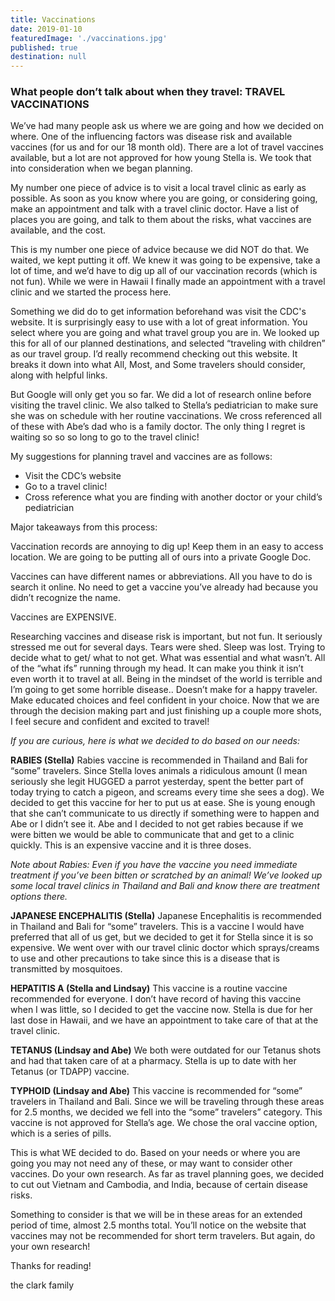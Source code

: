 ```yaml
---
title: Vaccinations
date: 2019-01-10
featuredImage: './vaccinations.jpg'
published: true
destination: null
---
```


### What people don’t talk about when they travel: TRAVEL VACCINATIONS


We’ve had many people ask us where we are going and how we decided on where. One of the influencing factors was disease risk and available vaccines (for us and for our 18 month old). There are a lot of travel vaccines available, but a lot are not approved for how young Stella is. We took that into consideration when we began planning.

My number one piece of advice is to visit a local travel clinic as early as possible. As soon as you know where you are going, or considering going, make an appointment and talk with a travel clinic doctor. Have a list of places you are going, and talk to them about the risks, what vaccines are available, and the cost. 

This is my number one piece of advice because we did NOT do that. We waited, we kept putting it off. We knew it was going to be expensive, take a lot of time, and we’d have to dig up all of our vaccination records (which is not fun). While we were in Hawaii I finally made an appointment with a travel clinic and we started the process here. 

Something we did do to get information beforehand was visit the CDC's website. It is surprisingly easy to use with a lot of great information. You select where you are going and what travel group you are in. We looked up this for all of our planned destinations, and selected “traveling with children” as our travel group. I’d really recommend checking out this website. It breaks it down into what All, Most, and Some travelers should consider, along with helpful links. 

But Google will only get you so far. We did a lot of research online before visiting the travel clinic. We also talked to Stella’s pediatrician to make sure she was on schedule with her routine vaccinations. We cross referenced all of these with Abe’s dad who is a family doctor. The only thing I regret is waiting so so so long to go to the travel clinic!

My suggestions for planning travel and vaccines are as follows:

* Visit the CDC’s website
* Go to a travel clinic!
* Cross reference what you are finding with another doctor or your child’s pediatrician

Major takeaways from this process:

Vaccination records are annoying to dig up! Keep them in an easy to access location. We are going to be putting all of ours into a private Google Doc.

Vaccines can have different names or abbreviations. All you have to do is search it online. No need to get a vaccine you’ve already had because you didn’t recognize the name.

Vaccines are EXPENSIVE.

Researching vaccines and disease risk is important, but not fun. It seriously stressed me out for several days. Tears were shed. Sleep was lost. Trying to decide what to get/ what to not get. What was essential and what wasn’t. All of the “what ifs” running through my head. It can make you think it isn’t even worth it to travel at all. Being in the mindset of the world is terrible and I’m going to get some horrible disease.. Doesn’t make for a happy traveler. Make educated choices and feel confident in your choice. Now that we are through the decision making part and just finishing up a couple more shots, I feel secure and confident and excited to travel!



*If you are curious, here is what we decided to do based on our needs:*

**RABIES (Stella)**
Rabies vaccine is recommended in Thailand and Bali for “some” travelers. Since Stella loves animals a ridiculous amount (I mean seriously she legit HUGGED a parrot yesterday, spent the better part of today trying to catch a pigeon, and screams every time she sees a dog). We decided to get this vaccine for her to put us at ease. She is young enough that she can’t communicate to us directly if something were to happen and Abe or I didn’t see it. Abe and I decided to not get rabies because if we were bitten we would be able to communicate that and get to a clinic quickly. This is an expensive vaccine and it is three doses. 

*Note about Rabies: Even if you have the vaccine you need immediate treatment if you’ve been bitten or scratched by an animal! We’ve looked up some local travel clinics in Thailand and Bali and know there are treatment options there.*

**JAPANESE ENCEPHALITIS (Stella)**
Japanese Encephalitis is recommended in Thailand and Bali for “some” travelers. This is a vaccine I would have preferred that all of us get, but we decided to get it for Stella since it is so expensive. We went over with our travel clinic doctor which sprays/creams to use and other precautions to take since this is a disease that is transmitted by mosquitoes. 

**HEPATITIS A (Stella and Lindsay)**
This vaccine is a routine vaccine recommended for everyone. I don’t have record of having this vaccine when I was little, so I decided to get the vaccine now. Stella is due for her last dose in Hawaii, and we have an appointment to take care of that at the travel clinic.

**TETANUS (Lindsay and Abe)**
We both were outdated for our Tetanus shots and had that taken care of at a pharmacy. Stella is up to date with her Tetanus (or TDAPP) vaccine.

**TYPHOID (Lindsay and Abe)**
This vaccine is recommended for “some” travelers in Thailand and Bali. Since we will be traveling through these areas for 2.5 months, we decided we fell into the “some” travelers” category. This vaccine is not approved for Stella’s age. We chose the oral vaccine option, which is a series of pills. 

This is what WE decided to do. Based on your needs or where you are going you may not need any of these, or may want to consider other vaccines. Do your own research. As far as travel planning goes, we decided to cut out Vietnam and Cambodia, and India, because of certain disease risks. 

Something to consider is that we will be in these areas for an extended period of time, almost 2.5 months total. You’ll notice on the website that vaccines may not be recommended for short term travelers. But again, do your own research! 

Thanks for reading!


the clark family 

